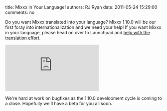 title: Mixxx in Your Language!
authors: RJ Ryan
date: 2011-05-24 15:29:00
comments: no

Do you want Mixxx translated into your language?
Mixxx 1.10.0 will be our first foray into internationalization and we need your help!
If you want Mixxx in your language, please head on over to Launchpad and [help with the translation effort](https://translations.launchpad.net/mixxx/trunk/+translations).

[![Mixxx Translation progress](https://mixxx.org/forums/download/file.php?id=360)](https://mixxx.org/forums/download/file.php?id=360)

We're hard at work on bugfixes as the 1.10.0 development cycle is coming to a close.
Hopefully we'll have a beta for you all soon.
